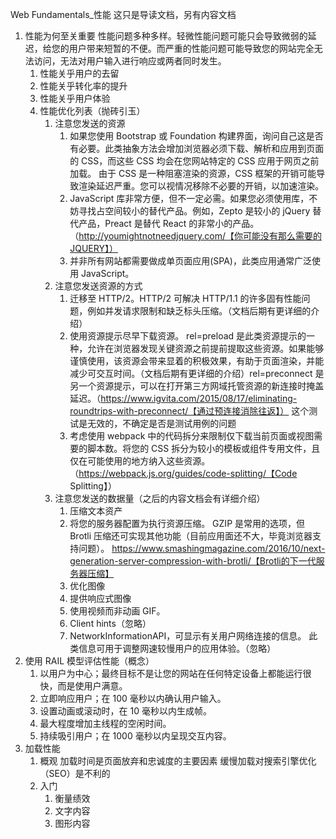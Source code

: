 Web Fundamentals\_性能
这只是导读文档，另有内容文档

1. 性能为何至关重要
   性能问题多种多样。轻微性能问题可能只会导致微弱的延迟，给您的用户带来短暂的不便。而严重的性能问题可能导致您的网站完全无法访问，无法对用户输入进行响应或两者同时发生。
   1. 性能关乎用户的去留
   2. 性能关乎转化率的提升
   3. 性能关乎用户体验
   4. 性能优化列表（抛砖引玉）
      1. 注意您发送的资源
         1. 如果您使用 Bootstrap 或 Foundation 构建界面，询问自己这是否有必要。此类抽象方法会增加浏览器必须下载、解析和应用到页面的 CSS，而这些 CSS 均会在您网站特定的 CSS 应用于网页之前加载。
            由于 CSS 是一种阻塞渲染的资源，CSS 框架的开销可能导致渲染延迟严重。您可以视情况移除不必要的开销，以加速渲染。
         2. JavaScript 库非常方便，但不一定必需。如果您必须使用库，不妨寻找占空间较小的替代产品。例如，Zepto 是较小的 jQuery 替代产品，Preact 是替代 React 的非常小的产品。
            （http://youmightnotneedjquery.com/【你可能没有那么需要的JQUERY】）
         3. 并非所有网站都需要做成单页面应用(SPA)，此类应用通常广泛使用 JavaScript。
      2. 注意您发送资源的方式
         1. 迁移至 HTTP/2。HTTP/2 可解决 HTTP/1.1 的许多固有性能问题，例如并发请求限制和缺乏标头压缩。（文档后期有更详细的介绍）
         2. 使用资源提示尽早下载资源。
            rel=preload 是此类资源提示的一种，允许在浏览器发现关键资源之前提前提取这些资源。如果能够谨慎使用，该资源会带来显着的积极效果，有助于页面渲染，并能减少可交互时间。（文档后期有更详细的介绍）rel=preconnect 是另一个资源提示，可以在打开第三方网域托管资源的新连接时掩盖延迟。（https://www.igvita.com/2015/08/17/eliminating-roundtrips-with-preconnect/【通过预连接消除往返】）
            这个测试是无效的，不确定是否是测试用例的问题
         3. 考虑使用 webpack 中的代码拆分来限制仅下载当前页面或视图需要的脚本数。将您的 CSS 拆分为较小的模板或组件专用文件，且仅在可能使用的地方纳入这些资源。
            （https://webpack.js.org/guides/code-splitting/【Code Splitting】）
      3. 注意您发送的数据量（之后的内容文档会有详细介绍）
         1. 压缩文本资产
         2. 将您的服务器配置为执行资源压缩。
            GZIP 是常用的选项，但 Brotli 压缩还可实现其他功能（目前应用面还不大，毕竟浏览器支持问题）。
            https://www.smashingmagazine.com/2016/10/next-generation-server-compression-with-brotli/【Brotli的下一代服务器压缩】
         3. 优化图像
         4. 提供响应式图像
         5. 使用视频而非动画 GIF。
         6. Client hints（忽略）
         7. NetworkInformationAPI，可显示有关用户网络连接的信息。 此类信息可用于调整网速较慢用户的应用体验。（忽略）
2. 使用 RAIL 模型评估性能（概念）
   1. 以用户为中心；最终目标不是让您的网站在任何特定设备上都能运行很快，而是使用户满意。
   2. 立即响应用户；在 100 毫秒以内确认用户输入。
   3. 设置动画或滚动时，在 10 毫秒以内生成帧。
   4. 最大程度增加主线程的空闲时间。
   5. 持续吸引用户；在 1000 毫秒以内呈现交互内容。
3. 加载性能
   1. 概观
      加载时间是页面放弃和忠诚度的主要因素
      缓慢加载对搜索引擎优化（SEO）是不利的
   2. 入门
      1. 衡量绩效
      2. 文字内容
      3. 图形内容
